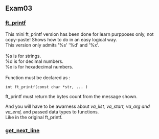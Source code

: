 ## Exam03

### [ft_printf](./ft_printf)
This mini ft_printf version has been done for learn purpposes only, not copy-paste!
Shows how to do in an easy logical way.
\
This version only admits '%s' '%d' and '%x'.
\
\
%s is for strings.\
%d is for decimal numbers.\
%x is for hexadecimal numbers.
\
\
Function must be declared as :

	int	ft_printf(const char *str, ... )

ft_printf must return the bytes count from the message shown.

And you will have to be awarness about *va_list, va_start, va_arg and va_end,* and passed data types to functions.
\
Like in the original ft_printf.

### [get_next_line](./get_next_line)